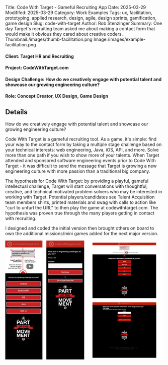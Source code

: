 Title: Code With Target - Gameful Recruiting App
Date: 2025-03-29
Modififed: 2025-03-29
Category: Work Examples
Tags: ux, facilitation, prototyping, applied research, design, agile, design sprints, gamification, game design
Slug: code-with-target
Author: Rob Stenzinger
Summary: One day Target's recruiting team asked me about making a contact form that would make it obvious they cared about creative coders.
Thumbnail:/images/thumb-facilitation.png
Image:/images/example-facilitation.png

#### Client: Target HR and Recruiting

#### Project: CodeWithTarget.com

#### Design Challenge: How do we creatively engage with potential talent and showcase our growing engineering culture?

#### Role: Concept Creator, UX Design, Game Design

## Details

How do we creatively engage with potential talent and showcase our growing engineering culture?

Code With Target is a gameful recruiting tool. As a game, it's simple: find your way to the contact form by taking a multiple stage challenge based on your technical interests: web engineering, Java, iOS, API, and more. Solve more than one path if you wish to show more of your talents. When Target attended and sponsored software engineering events prior to Code With Target - it was difficult to send the message that Target is growing a new engineering culture with more passion than a traditional big company.

The hypothesis for Code With Target: by providing a playful, gameful intellectual challenge, Target will start conversations with thoughtful, creative, and technical motivated problem solvers who may be interested in working with Target. Potential players/candidates see Talent Acquisition team members shirts, printed materials and swag with calls to action like "curl to unfurl the URL" to then play the game at codewithtarget.com. The hypothesis was proven true through the many players getting in contact with recruiting.

I designed and coded the initial version then brought others on board to own the additional missions/mini games added for the next major version.

![img](/images/example-codewithtarget.png)
